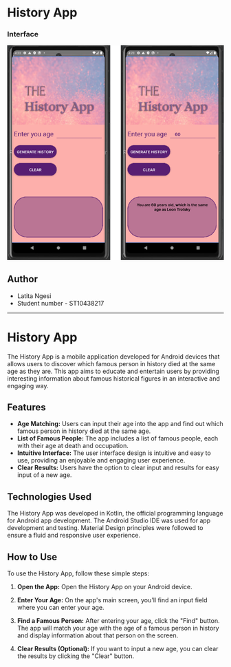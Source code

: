 # History App

### Interface

![enter image description here](https://github.com/LatitaNgesi/TheHistoryApp/blob/main/screens/screen.png?raw=true)

## Author

- Latita Ngesi
- Student number - ST10438217

---

# History App

The History App is a mobile application developed for Android devices that allows users to discover which famous person in history died at the same age as they are. This app aims to educate and entertain users by providing interesting information about famous historical figures in an interactive and engaging way.

## Features

- **Age Matching:** Users can input their age into the app and find out which famous person in history died at the same age.
- **List of Famous People:** The app includes a list of famous people, each with their age at death and occupation.
- **Intuitive Interface:** The user interface design is intuitive and easy to use, providing an enjoyable and engaging user experience.
- **Clear Results:** Users have the option to clear input and results for easy input of a new age.

## Technologies Used

The History App was developed in Kotlin, the official programming language for Android app development. The Android Studio IDE was used for app development and testing. Material Design principles were followed to ensure a fluid and responsive user experience.

## How to Use

To use the History App, follow these simple steps:

1. **Open the App:** Open the History App on your Android device.

2. **Enter Your Age:** On the app's main screen, you'll find an input field where you can enter your age.

3. **Find a Famous Person:** After entering your age, click the "Find" button. The app will match your age with the age of a famous person in history and display information about that person on the screen.

4. **Clear Results (Optional):** If you want to input a new age, you can clear the results by clicking the "Clear" button.
